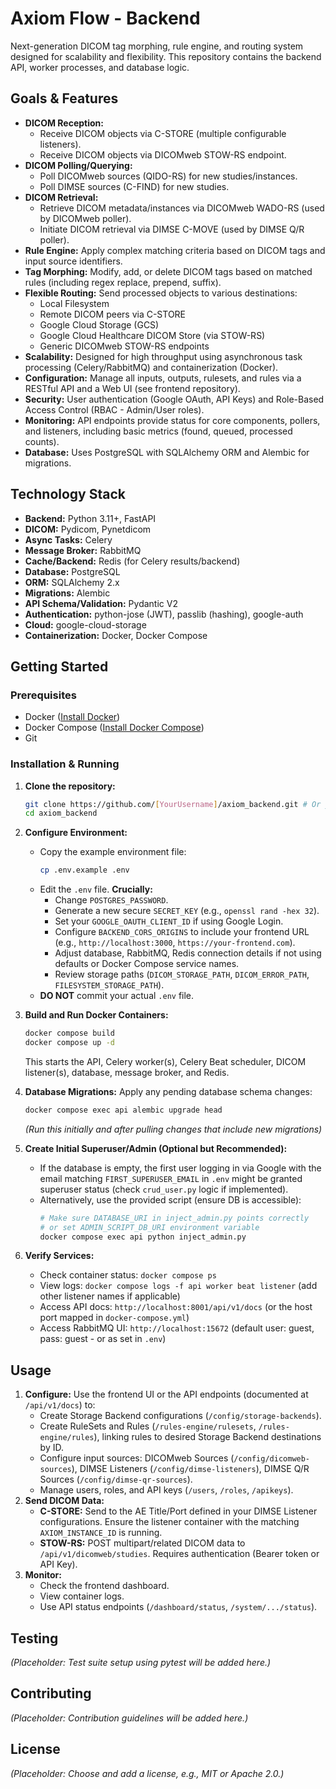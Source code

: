 # Axiom Flow - Backend

Next-generation DICOM tag morphing, rule engine, and routing system designed for scalability and flexibility. This repository contains the backend API, worker processes, and database logic.

## Goals & Features

*   **DICOM Reception:**
    *   Receive DICOM objects via C-STORE (multiple configurable listeners).
    *   Receive DICOM objects via DICOMweb STOW-RS endpoint.
*   **DICOM Polling/Querying:**
    *   Poll DICOMweb sources (QIDO-RS) for new studies/instances.
    *   Poll DIMSE sources (C-FIND) for new studies.
*   **DICOM Retrieval:**
    *   Retrieve DICOM metadata/instances via DICOMweb WADO-RS (used by DICOMweb poller).
    *   Initiate DICOM retrieval via DIMSE C-MOVE (used by DIMSE Q/R poller).
*   **Rule Engine:** Apply complex matching criteria based on DICOM tags and input source identifiers.
*   **Tag Morphing:** Modify, add, or delete DICOM tags based on matched rules (including regex replace, prepend, suffix).
*   **Flexible Routing:** Send processed objects to various destinations:
    *   Local Filesystem
    *   Remote DICOM peers via C-STORE
    *   Google Cloud Storage (GCS)
    *   Google Cloud Healthcare DICOM Store (via STOW-RS)
    *   Generic DICOMweb STOW-RS endpoints
*   **Scalability:** Designed for high throughput using asynchronous task processing (Celery/RabbitMQ) and containerization (Docker).
*   **Configuration:** Manage all inputs, outputs, rulesets, and rules via a RESTful API and a Web UI (see frontend repository).
*   **Security:** User authentication (Google OAuth, API Keys) and Role-Based Access Control (RBAC - Admin/User roles).
*   **Monitoring:** API endpoints provide status for core components, pollers, and listeners, including basic metrics (found, queued, processed counts).
*   **Database:** Uses PostgreSQL with SQLAlchemy ORM and Alembic for migrations.

## Technology Stack

*   **Backend:** Python 3.11+, FastAPI
*   **DICOM:** Pydicom, Pynetdicom
*   **Async Tasks:** Celery
*   **Message Broker:** RabbitMQ
*   **Cache/Backend:** Redis (for Celery results/backend)
*   **Database:** PostgreSQL
*   **ORM:** SQLAlchemy 2.x
*   **Migrations:** Alembic
*   **API Schema/Validation:** Pydantic V2
*   **Authentication:** python-jose (JWT), passlib (hashing), google-auth
*   **Cloud:** google-cloud-storage
*   **Containerization:** Docker, Docker Compose

## Getting Started

### Prerequisites

*   Docker ([Install Docker](https://docs.docker.com/engine/install/))
*   Docker Compose ([Install Docker Compose](https://docs.docker.com/compose/install/))
*   Git

### Installation & Running

1.  **Clone the repository:**
    ```bash
    git clone https://github.com/[YourUsername]/axiom_backend.git # Or your repo name
    cd axiom_backend
    ```

2.  **Configure Environment:**
    *   Copy the example environment file:
        ```bash
        cp .env.example .env
        ```
    *   Edit the `.env` file. **Crucially:**
        *   Change `POSTGRES_PASSWORD`.
        *   Generate a new secure `SECRET_KEY` (e.g., `openssl rand -hex 32`).
        *   Set your `GOOGLE_OAUTH_CLIENT_ID` if using Google Login.
        *   Configure `BACKEND_CORS_ORIGINS` to include your frontend URL (e.g., `http://localhost:3000`, `https://your-frontend.com`).
        *   Adjust database, RabbitMQ, Redis connection details if not using defaults or Docker Compose service names.
        *   Review storage paths (`DICOM_STORAGE_PATH`, `DICOM_ERROR_PATH`, `FILESYSTEM_STORAGE_PATH`).
    *   **DO NOT** commit your actual `.env` file.

3.  **Build and Run Docker Containers:**
    ```bash
    docker compose build
    docker compose up -d
    ```
    This starts the API, Celery worker(s), Celery Beat scheduler, DICOM listener(s), database, message broker, and Redis.

4.  **Database Migrations:** Apply any pending database schema changes:
    ```bash
    docker compose exec api alembic upgrade head
    ```
    *(Run this initially and after pulling changes that include new migrations)*

5.  **Create Initial Superuser/Admin (Optional but Recommended):**
    *   If the database is empty, the first user logging in via Google with the email matching `FIRST_SUPERUSER_EMAIL` in `.env` might be granted superuser status (check `crud_user.py` logic if implemented).
    *   Alternatively, use the provided script (ensure DB is accessible):
        ```bash
        # Make sure DATABASE_URI in inject_admin.py points correctly
        # or set ADMIN_SCRIPT_DB_URI environment variable
        docker compose exec api python inject_admin.py
        ```

6.  **Verify Services:**
    *   Check container status: `docker compose ps`
    *   View logs: `docker compose logs -f api worker beat listener` (add other listener names if applicable)
    *   Access API docs: `http://localhost:8001/api/v1/docs` (or the host port mapped in `docker-compose.yml`)
    *   Access RabbitMQ UI: `http://localhost:15672` (default user: guest, pass: guest - or as set in `.env`)

## Usage

1.  **Configure:** Use the frontend UI or the API endpoints (documented at `/api/v1/docs`) to:
    *   Create Storage Backend configurations (`/config/storage-backends`).
    *   Create RuleSets and Rules (`/rules-engine/rulesets`, `/rules-engine/rules`), linking rules to desired Storage Backend destinations by ID.
    *   Configure input sources: DICOMweb Sources (`/config/dicomweb-sources`), DIMSE Listeners (`/config/dimse-listeners`), DIMSE Q/R Sources (`/config/dimse-qr-sources`).
    *   Manage users, roles, and API keys (`/users`, `/roles`, `/apikeys`).
2.  **Send DICOM Data:**
    *   **C-STORE:** Send to the AE Title/Port defined in your DIMSE Listener configurations. Ensure the listener container with the matching `AXIOM_INSTANCE_ID` is running.
    *   **STOW-RS:** POST multipart/related DICOM data to `/api/v1/dicomweb/studies`. Requires authentication (Bearer token or API Key).
3.  **Monitor:**
    *   Check the frontend dashboard.
    *   View container logs.
    *   Use API status endpoints (`/dashboard/status`, `/system/.../status`).

## Testing

*(Placeholder: Test suite setup using pytest will be added here.)*

## Contributing

*(Placeholder: Contribution guidelines will be added here.)*

## License

*(Placeholder: Choose and add a license, e.g., MIT or Apache 2.0.)*
